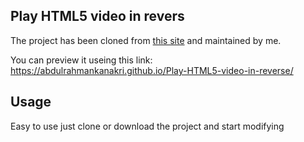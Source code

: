 ## Play HTML5 video in revers

The project has been cloned from [this site](https://www.elstel.org/html5video/Html5VideoScripting.html.en) 
and maintained by me.

You can preview it useing this link: https://abdulrahmankanakri.github.io/Play-HTML5-video-in-reverse/

## Usage
Easy to use just clone or download the project and start modifying
